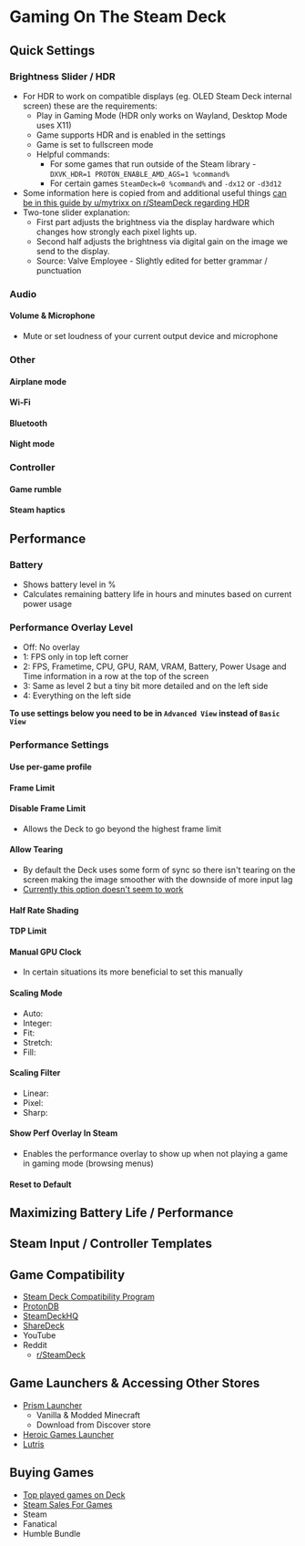 # Gaming On The Steam Deck

## Quick Settings

### Brightness Slider / HDR
- For HDR to work on compatible displays (eg. OLED Steam Deck internal screen) these are the requirements:
    - Play in Gaming Mode (HDR only works on Wayland, Desktop Mode uses X11)
    - Game supports HDR and is enabled in the settings
    - Game is set to fullscreen mode
    - Helpful commands:
        - For some games that run outside of the Steam library - ```DXVK_HDR=1 PROTON_ENABLE_AMD_AGS=1 %command%```
        - For certain games ```SteamDeck=0 %command%``` and ```-dx12``` or ```-d3d12```
- Some information here is copied from and additional useful things [can be in this guide by u/mytrixx on r/SteamDeck regarding HDR](https://www.reddit.com/r/SteamDeck/comments/1868qyv/steam_deck_oled_hdr_games_guide/)
- Two-tone slider explanation:
    - First part adjusts the brightness via the display hardware which changes how strongly each pixel lights up.
    - Second half adjusts the brightness via digital gain on the image we send to the display.
    - Source: Valve Employee - Slightly edited for better grammar / punctuation

### Audio

#### Volume & Microphone
- Mute or set loudness of your current output device and microphone

### Other

#### Airplane mode

#### Wi-Fi

#### Bluetooth

#### Night mode

### Controller

#### Game rumble

#### Steam haptics

## Performance

### Battery
- Shows battery level in %
- Calculates remaining battery life in hours and minutes based on current power usage

### Performance Overlay Level
- Off: No overlay 
- 1: FPS only in top left corner
- 2: FPS, Frametime, CPU, GPU, RAM, VRAM, Battery, Power Usage and Time information in a row at the top of the screen
- 3: Same as level 2 but a tiny bit more detailed and on the left side
- 4: Everything on the left side

**To use settings below you need to be in ```Advanced View``` instead of ```Basic View```**

### Performance Settings

#### Use per-game profile

#### Frame Limit

#### Disable Frame Limit
- Allows the Deck to go beyond the highest frame limit

#### Allow Tearing
- By default the Deck uses some form of sync so there isn't tearing on the screen making the image smoother with the downside of more input lag
- [Currently this option doesn't seem to work](https://github.com/ValveSoftware/SteamOS/issues/1391)

#### Half Rate Shading

#### TDP Limit

#### Manual GPU Clock
- In certain situations its more beneficial to set this manually

#### Scaling Mode
- Auto:
- Integer:
- Fit:
- Stretch:
- Fill:

#### Scaling Filter
- Linear:
- Pixel:
- Sharp:

#### Show Perf Overlay In Steam
- Enables the performance overlay to show up when not playing a game in gaming mode (browsing menus)

#### Reset to Default

## Maximizing Battery Life / Performance

## Steam Input / Controller Templates

## Game Compatibility
- [Steam Deck Compatibility Program](https://www.steamdeck.com/en/verified)
- [ProtonDB](https://www.protondb.com/)
- [SteamDeckHQ](https://steamdeckhq.com/)
- [ShareDeck](https://sharedeck.games/)
- YouTube
- Reddit
    - [r/SteamDeck](https://www.reddit.com/r/SteamDeck/)

## Game Launchers & Accessing Other Stores
- [Prism Launcher](https://prismlauncher.org/)
    - Vanilla & Modded Minecraft
    - Download from Discover store
- [Heroic Games Launcher](https://heroicgameslauncher.com/)
- [Lutris](https://lutris.net/)


## Buying Games
- [Top played games on Deck](https://store.steampowered.com/charts/steamdecktopplayed)
- [Steam Sales For Games](https://steamdb.info/sales/history/)
- Steam
- Fanatical
- Humble Bundle